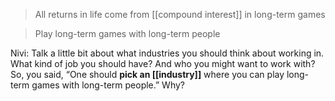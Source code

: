 > All returns in life come from [[compound interest]] in long-term games

> Play long-term games with long-term people

Nivi: 
Talk a little bit about what industries you should think about working in. 
What kind of job you should have? 
And who you might want to work with? 
So, you said, “One should __pick an [[industry]]__ where you can play long-term games with long-term people.”
Why?
